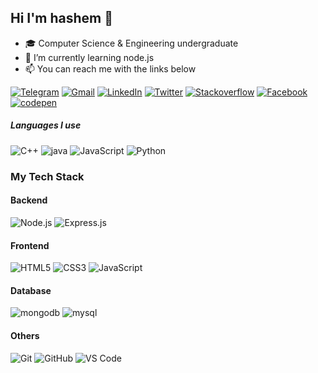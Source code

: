 ## Hi I'm hashem :bust_in_silhouette:


- 🎓 Computer Science & Engineering undergraduate
- 🌱 I’m currently learning node.js
- :mailbox: You can reach me with the links below

[![Telegram](https://img.shields.io/badge/-TELEGRAM-2CA5E0?style=for-the-badge&logo=telegram&logoColor=white)](https://t.me/iamhashemtarek)
[![Gmail](https://img.shields.io/badge/-GMAIL-D14836?style=for-the-badge&logo=gmail&logoColor=white)](mailto:hashemtarek2012@gmail.com)
[![LinkedIn](https://img.shields.io/badge/-LINKEDIN-0077B5?style=for-the-badge&logo=linkedin&logoColor=white)](https://www.linkedin.com/in/iamhashemtarek/)
[![Twitter](https://img.shields.io/badge/-TWITTER-1FA1F1?style=for-the-badge&logo=twitter&logoColor=white)](https://www.twitter.com/iamhashemtarek)
[![Stackoverflow](https://img.shields.io/badge/-STACKOVERFLOW-orange?style=for-the-badge&logo=stackoverflow&logoColor=white)](https://stackoverflow.com/users/13945871/hashem-tarek) [![Facebook](https://img.shields.io/badge/-FACEBOOK-%231877F2.svg?style=for-the-badge&logo=facebook&logoColor=white)](https://www.facebook.com/ha4emtarek/) [![codepen](https://img.shields.io/badge/codepen-url-green)](https://codepen.io/hashemtarek)

##### Languages I use

![C++](https://img.shields.io/badge/-C++-000000?style=flat&logo=c%2B%2B)
![java](https://img.shields.io/badge/Java-ED8B00?style=for-the-badge&logo=java&logoColor=white)
![JavaScript](https://img.shields.io/badge/-JavaScript-000000?style=flat&logo=javascript)
![Python](https://img.shields.io/badge/-Python-000000?style=flat&logo=python)

<!-- ##### Some of the technologies I have worked with

![Git](https://img.shields.io/badge/-Git-222222?style=flat&logo=git&logoColor=F05032)
![GitHub](https://img.shields.io/badge/-GitHub-222222?style=flat&logo=github&logoColor=181717)
![Linux](https://img.shields.io/badge/-Linux-222222?style=flat&logo=linux&logoColor=FCC624)
![Node.js](https://img.shields.io/badge/-Node.js-222222?style=flat&logo=node.js&logoColor=339933) -->

### My Tech Stack

#### Backend
![Node.js](https://img.shields.io/badge/-Node.js-222222?style=flat&logo=node.js&logoColor=339933)
![Express.js](https://img.shields.io/badge/Express.js-404D59?style=for-the-badge)




#### Frontend
![HTML5](https://img.shields.io/badge/-HTML5-%23E44D27?style=flat-square&logo=html5&logoColor=ffffff)
![CSS3](https://img.shields.io/badge/-CSS3-%231572B6?style=flat-square&logo=css3)
![JavaScript](https://img.shields.io/badge/-JavaScript-%23F7DF1C?style=flat-square&logo=javascript&logoColor=000000&labelColor=%23F7DF1C&color=%23FFCE5A)

#### Database
![mongodb](https://img.shields.io/badge/MongoDB-4EA94B?style=for-the-badge&logo=mongodb&logoColor=white)
![mysql](https://img.shields.io/badge/MySQL-00000F?style=for-the-badge&logo=mysql&logoColor=white)


#### Others
![Git](https://img.shields.io/badge/-Git-%23F05032?style=flat-square&logo=git&logoColor=%23ffffff)
![GitHub](https://img.shields.io/badge/-GitHub-181717?style=flat-square&logo=github)
![VS Code](http://img.shields.io/badge/-VS%20Code-007ACC?style=flat-square&logo=visual-studio-code&logoColor=ffffff)
